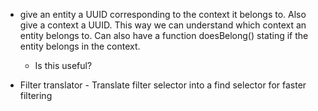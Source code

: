 - give an entity a UUID corresponding to the context it belongs to.  Also give a context a UUID.  This way we can understand which context an entity belongs to.  Can also have a function doesBelong() stating if the entity belongs in the context.
    - Is this useful?

- Filter translator - Translate filter selector into a find selector for faster filtering